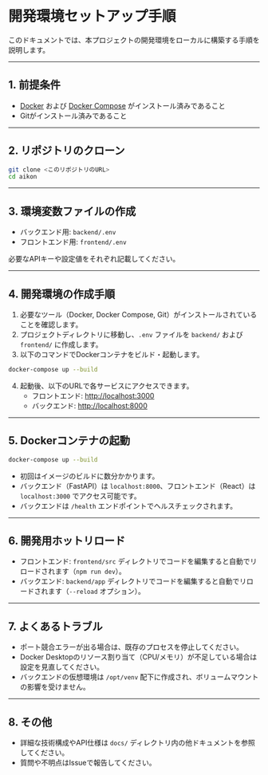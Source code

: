 # 開発環境セットアップ手順

このドキュメントでは、本プロジェクトの開発環境をローカルに構築する手順を説明します。

---

## 1. 前提条件

- [Docker](https://www.docker.com/) および [Docker Compose](https://docs.docker.com/compose/) がインストール済みであること
- Gitがインストール済みであること

---

## 2. リポジトリのクローン

```sh
git clone <このリポジトリのURL>
cd aikon
```

---

## 3. 環境変数ファイルの作成

- バックエンド用: `backend/.env`
- フロントエンド用: `frontend/.env`

必要なAPIキーや設定値をそれぞれ記載してください。

---

## 4. 開発環境の作成手順

1. 必要なツール（Docker, Docker Compose, Git）がインストールされていることを確認します。
2. プロジェクトディレクトリに移動し、`.env` ファイルを `backend/` および `frontend/` に作成します。
3. 以下のコマンドでDockerコンテナをビルド・起動します。

```sh
docker-compose up --build
```

4. 起動後、以下のURLで各サービスにアクセスできます。
   - フロントエンド: [http://localhost:3000](http://localhost:3000)
   - バックエンド: [http://localhost:8000](http://localhost:8000)

---

## 5. Dockerコンテナの起動

```sh
docker-compose up --build
```

- 初回はイメージのビルドに数分かかります。
- バックエンド（FastAPI）は `localhost:8000`、フロントエンド（React）は `localhost:3000` でアクセス可能です。
- バックエンドは `/health` エンドポイントでヘルスチェックされます。

---

## 6. 開発用ホットリロード

- フロントエンド: `frontend/src` ディレクトリでコードを編集すると自動でリロードされます（`npm run dev`）。
- バックエンド: `backend/app` ディレクトリでコードを編集すると自動でリロードされます（`--reload` オプション）。

---

## 7. よくあるトラブル

- ポート競合エラーが出る場合は、既存のプロセスを停止してください。
- Docker Desktopのリソース割り当て（CPU/メモリ）が不足している場合は設定を見直してください。
- バックエンドの仮想環境は `/opt/venv` 配下に作成され、ボリュームマウントの影響を受けません。

---

## 8. その他

- 詳細な技術構成やAPI仕様は `docs/` ディレクトリ内の他ドキュメントを参照してください。
- 質問や不明点はIssueで報告してください。

